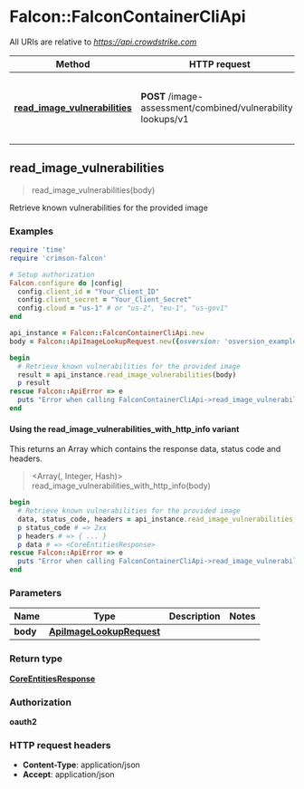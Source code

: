 # Falcon::FalconContainerCliApi

All URIs are relative to *https://api.crowdstrike.com*

| Method | HTTP request | Description |
| ------ | ------------ | ----------- |
| [**read_image_vulnerabilities**](FalconContainerCliApi.md#read_image_vulnerabilities) | **POST** /image-assessment/combined/vulnerability-lookups/v1 | Retrieve known vulnerabilities for the provided image |


## read_image_vulnerabilities

> <CoreEntitiesResponse> read_image_vulnerabilities(body)

Retrieve known vulnerabilities for the provided image

### Examples

```ruby
require 'time'
require 'crimson-falcon'

# Setup authorization
Falcon.configure do |config|
  config.client_id = "Your_Client_ID"
  config.client_secret = "Your_Client_Secret"
  config.cloud = "us-1" # or "us-2", "eu-1", "us-gov1"
end

api_instance = Falcon::FalconContainerCliApi.new
body = Falcon::ApiImageLookupRequest.new({osversion: 'osversion_example', packages: [Falcon::ModelsPackageInfoType.new]}) # ApiImageLookupRequest | 

begin
  # Retrieve known vulnerabilities for the provided image
  result = api_instance.read_image_vulnerabilities(body)
  p result
rescue Falcon::ApiError => e
  puts "Error when calling FalconContainerCliApi->read_image_vulnerabilities: #{e}"
end
```

#### Using the read_image_vulnerabilities_with_http_info variant

This returns an Array which contains the response data, status code and headers.

> <Array(<CoreEntitiesResponse>, Integer, Hash)> read_image_vulnerabilities_with_http_info(body)

```ruby
begin
  # Retrieve known vulnerabilities for the provided image
  data, status_code, headers = api_instance.read_image_vulnerabilities_with_http_info(body)
  p status_code # => 2xx
  p headers # => { ... }
  p data # => <CoreEntitiesResponse>
rescue Falcon::ApiError => e
  puts "Error when calling FalconContainerCliApi->read_image_vulnerabilities_with_http_info: #{e}"
end
```

### Parameters

| Name | Type | Description | Notes |
| ---- | ---- | ----------- | ----- |
| **body** | [**ApiImageLookupRequest**](ApiImageLookupRequest.md) |  |  |

### Return type

[**CoreEntitiesResponse**](CoreEntitiesResponse.md)

### Authorization

**oauth2**

### HTTP request headers

- **Content-Type**: application/json
- **Accept**: application/json

